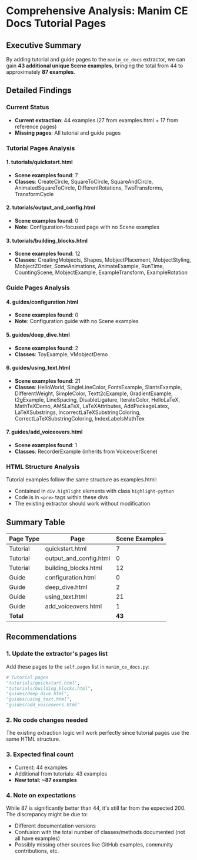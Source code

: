 # Comprehensive Analysis: Manim CE Docs Tutorial Pages

## Executive Summary

By adding tutorial and guide pages to the `manim_ce_docs` extractor, we can gain **43 additional unique Scene examples**, bringing the total from 44 to approximately **87 examples**.

## Detailed Findings

### Current Status
- **Current extraction**: 44 examples (27 from examples.html + 17 from reference pages)
- **Missing pages**: All tutorial and guide pages

### Tutorial Pages Analysis

#### 1. tutorials/quickstart.html
- **Scene examples found**: 7
- **Classes**: CreateCircle, SquareToCircle, SquareAndCircle, AnimatedSquareToCircle, DifferentRotations, TwoTransforms, TransformCycle

#### 2. tutorials/output_and_config.html
- **Scene examples found**: 0
- **Note**: Configuration-focused page with no Scene examples

#### 3. tutorials/building_blocks.html
- **Scene examples found**: 12
- **Classes**: CreatingMobjects, Shapes, MobjectPlacement, MobjectStyling, MobjectZOrder, SomeAnimations, AnimateExample, RunTime, CountingScene, MobjectExample, ExampleTransform, ExampleRotation

### Guide Pages Analysis

#### 4. guides/configuration.html
- **Scene examples found**: 0
- **Note**: Configuration guide with no Scene examples

#### 5. guides/deep_dive.html
- **Scene examples found**: 2
- **Classes**: ToyExample, VMobjectDemo

#### 6. guides/using_text.html
- **Scene examples found**: 21
- **Classes**: HelloWorld, SingleLineColor, FontsExample, SlantsExample, DifferentWeight, SimpleColor, Textt2cExample, GradientExample, t2gExample, LineSpacing, DisableLigature, IterateColor, HelloLaTeX, MathTeXDemo, AMSLaTeX, LaTeXAttributes, AddPackageLatex, LaTeXSubstrings, IncorrectLaTeXSubstringColoring, CorrectLaTeXSubstringColoring, IndexLabelsMathTex

#### 7. guides/add_voiceovers.html
- **Scene examples found**: 1
- **Classes**: RecorderExample (inherits from VoiceoverScene)

### HTML Structure Analysis

Tutorial examples follow the same structure as examples.html:
- Contained in `div.highlight` elements with class `highlight-python`
- Code is in `<pre>` tags within these divs
- The existing extractor should work without modification

## Summary Table

| Page Type | Page | Scene Examples |
|-----------|------|----------------|
| Tutorial | quickstart.html | 7 |
| Tutorial | output_and_config.html | 0 |
| Tutorial | building_blocks.html | 12 |
| Guide | configuration.html | 0 |
| Guide | deep_dive.html | 2 |
| Guide | using_text.html | 21 |
| Guide | add_voiceovers.html | 1 |
| **Total** | | **43** |

## Recommendations

### 1. Update the extractor's pages list

Add these pages to the `self.pages` list in `manim_ce_docs.py`:
```python
# Tutorial pages
"tutorials/quickstart.html",
"tutorials/building_blocks.html", 
"guides/deep_dive.html",
"guides/using_text.html",
"guides/add_voiceovers.html"
```

### 2. No code changes needed

The existing extraction logic will work perfectly since tutorial pages use the same HTML structure.

### 3. Expected final count

- Current: 44 examples
- Additional from tutorials: 43 examples
- **New total: ~87 examples**

### 4. Note on expectations

While 87 is significantly better than 44, it's still far from the expected 200. The discrepancy might be due to:
- Different documentation versions
- Confusion with the total number of classes/methods documented (not all have examples)
- Possibly missing other sources like GitHub examples, community contributions, etc.